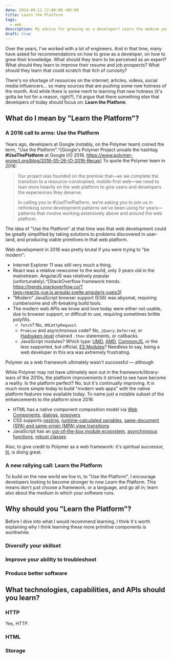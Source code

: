 ```yaml
---
date: 2024-09-11 17:00:00 +05:00
title: Learn the Platform
tags:
  - web
description: My advice for growing as a developer? Learn the medium your software runs on.
draft: true
---
```


Over the years, I've worked with a lot of engineers. And in that time, many have asked for recommendations on how to grow as a developer, on how to grow their knowledge. What should they learn to be perceived as an expert? What should they learn to improve their resume and job prospects? What should they learn that could scratch that itch of curiosity?

There's no shortage of resources on the internet; articles, videos, social media influencers... so many sources that are pushing some new hotness of the month. And while there is some merit to learning that new hotness (it's gotta be hot for a reason, right?), I'd argue that there something else that developers of today should focus on: **Learn the Platform**.

## What do I mean by "Learn the Platform"?

### A 2016 call to arms: Use the Platform

Years ago, developers at Google (notably, on the Polymer team) coined the term, "Use the Platform".^[Google's Polymer Project unvails the hashtag **#UseThePlatform** at Google I/O 2016. <https://www.polymer-project.org/blog/2016-05-26-IO-2016-Recap>] To quote the Polymer team in 2016:

> Our project was founded on the premise that—as we complete the transition to a resource-constrained, mobile-first web—we need to lean more heavily on the web platform to give users and developers the experiences they deserve.
>
> In calling you to #UseThePlatform, we’re asking you to join us in rethinking some development patterns we’ve been using for years—patterns that involve working extensively above and around the web platform.

The idea of "Use the Platform" at that time was that web development could be greatly simplified by taking solutions to problems discovered in user-land, and producing viable primitives in that web platform.

Web development in 2016 was pretty brutal if you were trying to "be modern":

- Internet Explorer 11 was still very much a thing.
- React was a relative newcomer to the world, only 3 years old in the mainstream. AngularJS was relatively popular (unfortunately).^[StackOverflow framework trends. <https://trends.stackoverflow.co/?tags=reactjs,vue.js,angular,svelte,angularjs,vuejs3>]
- "Modern" JavaScript browser support (ES6) was abysmal, requiring cumbersome and oft-breaking build tools.
- The modern web APIs we know and love today were either not usable, due to browser support, or difficult to use, requiring sometimes brittle polyfills.
  - `fetch`? No, `XMLHttpRequest`.
  - `Promise` and asynchronous code? No, `jQuery.Deferred`, or [Hadouken-level](https://www.reddit.com/r/ProgrammerHumor/comments/27yykv/indent_hadouken/) chained `.then` statements, or callbacks.
  - JavaScript modules? Which type: [UMD](https://github.com/umdjs/umd), [AMD](https://github.com/amdjs/amdjs-api), [CommonJS](https://wiki.commonjs.org/wiki/CommonJS), or the less supported, but official, [ES Modules](https://developer.mozilla.org/en-US/docs/Web/JavaScript/Guide/Modules)? Needless to say, being a web developer in this era was extremely frustrating.


Polymer as a web framework ultimately wasn't successful &mdash; although 

While Polymer may not have ultimately won out in the framework/library-wars of the 2010s, the platform improvements it strived to see have become a reality. Is the platform perfect? No, but it's continually improving. It _is_ much more simple today to build "modern web apps" with the native platform features now available today. To name just a notable subset of the enhancements to the platform since 2016:
- HTML has a native component composition model via [Web Components](https://developer.mozilla.org/en-US/docs/Web/API/Web_components), [dialogs](https://developer.mozilla.org/en-US/docs/Web/HTML/Element/dialog), [popovers](https://developer.mozilla.org/en-US/docs/Web/API/Popover_API)
- CSS supports [nesting](https://developer.mozilla.org/en-US/docs/Web/CSS/CSS_nesting/Using_CSS_nesting), [runtime-calculated variables](https://developer.mozilla.org/en-US/docs/Web/CSS/Using_CSS_custom_properties), [same-document (SPA) and same-origin (MPA) view transitions](https://developer.mozilla.org/en-US/docs/Web/API/ViewTransition)
- JavaScript has an [out-of-the-box module ecosystem](https://developer.mozilla.org/en-US/docs/Web/JavaScript/Guide/Modules), [asynchronous functions](https://developer.mozilla.org/en-US/docs/Web/JavaScript/Reference/Statements/async_function), [robust classes](https://developer.mozilla.org/en-US/docs/Web/JavaScript/Reference/Classes)

Also, to give credit to Polymer as a web framework: it's spiritual successor, [lit](https://lit.dev), is doing great.

### A new rallying call: Learn the Platform

To build on the new world we live in, to "Use the Platform", I encourage developers looking to become stronger to now _Learn_ the Platform. This means don't just choose a framework, or a language, and go all in; learn also about the medium in which your software runs.

## Why should you "Learn the Platform"?

Before I dive into what I would recommend learning, I think it's worth explaining why I think learning these more primitive components is worthwhile.

### Diversify your skillset

### Improve your ability to troubleshoot

### Produce better software

## What technologies, capabilities, and APIs should you learn?

### HTTP

Yes, HTTP.

### HTML

### Storage
